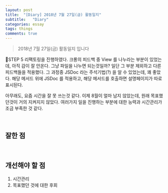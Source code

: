 ```yaml
---
layout: post
title:  "[Diary] 2018년 7월 27일(금) 활동일지"
subtitle:   "Diary"
categories: essay
tags: things
comments: true
---
```


> 2018년 7월 27일(금) 활동일지 입니다

STEP 5 리팩토링을 진행하였다. 크롱의 피드백 중 View 를 나누라는 부분이 있었는데, 아직 감이 잘 안온다. 그냥 파일을 나누면 되는것일까? 일단 그 부분 제외하고 다른 피드백들을 적용했다. 그 과정중 JSDoc 라는 주석기법(?) 을 알 수 있었는데, 꽤 좋았다. 해당 메서드 위에 JSDoc 를 적용하고, 해당 메서드를 호출하면 설명페이지가 따로 표시된다.

아무래도, 요즘 시간을 잘 못 쓰는것 같다. 이제 8월이 얼마 남지 않았는데, 원래 목표했던것이 거의 지켜지지 않았다. 여러가지 일을 진행하는 부분에 대한 능력과 시간관리가 조금 부족한 것 같다.

<br/>

## 잘한 점

<br />

## 개선해야 할 점

1. 시간관리
2. 목표했던 것에 대한 후회